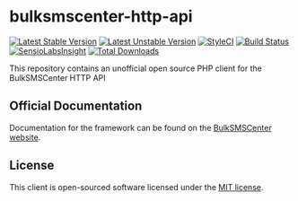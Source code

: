 # bulksmscenter-http-api

[![Latest Stable Version](https://poser.pugx.org/sevenymedia/bulksmscenter-http-api/v/stable.svg)](https://packagist.org/packages/sevenymedia/bulksmscenter-http-api)
[![Latest Unstable Version](https://poser.pugx.org/sevenymedia/bulksmscenter-http-api/v/unstable.svg)](https://packagist.org/packages/sevenymedia/bulksmscenter-http-api)
[![StyleCI](https://styleci.io/repos/53659964/shield?style=flat)](https://styleci.io/repos/53659964)
[![Build Status](https://travis-ci.org/sevenymedia/bulksmscenter-http-api.svg?branch=master)](https://travis-ci.org/sevenymedia/bulksmscenter-http-api)
[![SensioLabsInsight](https://insight.sensiolabs.com/projects/3498f336-4466-47c0-9209-87130710af90/mini.png)](https://insight.sensiolabs.com/projects/3498f336-4466-47c0-9209-87130710af90)
[![Total Downloads](https://poser.pugx.org/sevenymedia/bulksmscenter-http-api/d/total.svg)](https://packagist.org/packages/sevenymedia/bulksmscenter-http-api)

This repository contains an unofficial open source PHP client for the BulkSMSCenter HTTP API

## Official Documentation

Documentation for the framework can be found on the [BulkSMSCenter website](https://www.bulksmscenter.nl/informatie/verzendopties/).

## License

This client is open-sourced software licensed under the [MIT license](http://opensource.org/licenses/MIT).
